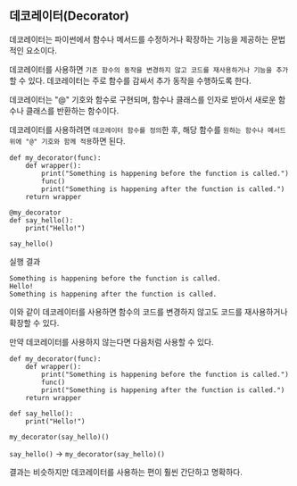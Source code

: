 데코레이터(Decorator)
---
데코레이터는 파이썬에서 함수나 메서드를 수정하거나 확장하는 기능을 제공하는 문법적인 요소이다.

데코레이터를 사용하면 ``기존 함수의 동작을 변경하지 않고 코드를 재사용하거나 기능을 추가``할 수 있다. 데코레이터는 주로 함수를 감싸서 추가 동작을 수행하도록 한다.

데코레이터는 "@" 기호와 함수로 구현되며, 함수나 클래스를 인자로 받아서 새로운 함수나 클래스를 반환하는 함수이다.

데코레이터를 사용하려면 ``데코레이터 함수를 정의``한 후, 해당 함수를 ``원하는 함수나 메서드 위에 "@" 기호와 함께 적용``하면 된다.

```
def my_decorator(func):
    def wrapper():
        print("Something is happening before the function is called.")
        func()
        print("Something is happening after the function is called.")
    return wrapper

@my_decorator
def say_hello():
    print("Hello!")

say_hello()
```

실행 결과
```
Something is happening before the function is called.
Hello!
Something is happening after the function is called.
```

이와 같이 데코레이터를 사용하면 함수의 코드를 변경하지 않고도 코드를 재사용하거나 확장할 수 있다.

만약 데코레이터를 사용하지 않는다면 다음처럼 사용할 수 있다.
```
def my_decorator(func):
    def wrapper():
        print("Something is happening before the function is called.")
        func()
        print("Something is happening after the function is called.")
    return wrapper

def say_hello():
    print("Hello!")

my_decorator(say_hello)()
```

``say_hello()`` → ``my_decorator(say_hello)()``

결과는 비슷하지만 데코레이터를 사용하는 편이 훨씬 간단하고 명확하다.